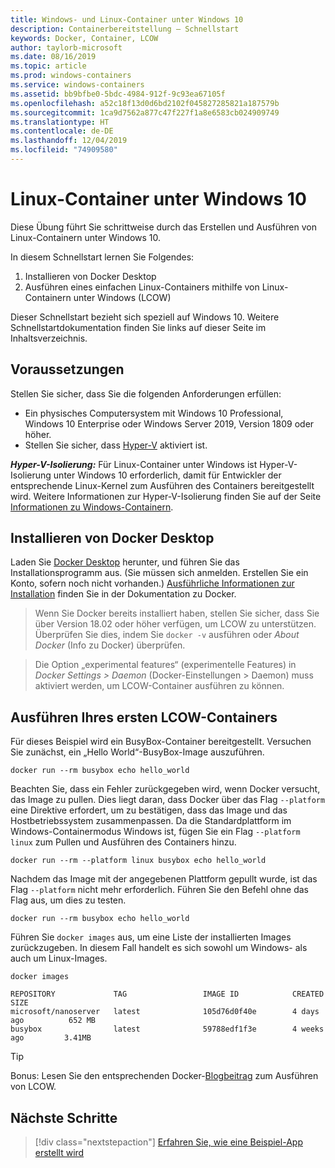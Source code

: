 ```yaml
---
title: Windows- und Linux-Container unter Windows 10
description: Containerbereitstellung – Schnellstart
keywords: Docker, Container, LCOW
author: taylorb-microsoft
ms.date: 08/16/2019
ms.topic: article
ms.prod: windows-containers
ms.service: windows-containers
ms.assetid: bb9bfbe0-5bdc-4984-912f-9c93ea67105f
ms.openlocfilehash: a52c18f13d0d6bd2102f045827285821a187579b
ms.sourcegitcommit: 1ca9d7562a877c47f227f1a8e6583cb024909749
ms.translationtype: HT
ms.contentlocale: de-DE
ms.lasthandoff: 12/04/2019
ms.locfileid: "74909580"
---
```

# <a name="linux-containers-on-windows-10"></a>Linux-Container unter Windows 10

Diese Übung führt Sie schrittweise durch das Erstellen und Ausführen von Linux-Containern unter Windows 10.

In diesem Schnellstart lernen Sie Folgendes:

1. Installieren von Docker Desktop
2. Ausführen eines einfachen Linux-Containers mithilfe von Linux-Containern unter Windows (LCOW)

Dieser Schnellstart bezieht sich speziell auf Windows 10. Weitere Schnellstartdokumentation finden Sie links auf dieser Seite im Inhaltsverzeichnis.

## <a name="prerequisites"></a>Voraussetzungen

Stellen Sie sicher, dass Sie die folgenden Anforderungen erfüllen:
- Ein physisches Computersystem mit Windows 10 Professional, Windows 10 Enterprise oder Windows Server 2019, Version 1809 oder höher.
- Stellen Sie sicher, dass [Hyper-V](https://docs.microsoft.com/virtualization/hyper-v-on-windows/reference/hyper-v-requirements) aktiviert ist.

***Hyper-V-Isolierung:*** Für Linux-Container unter Windows ist Hyper-V-Isolierung unter Windows 10 erforderlich, damit für Entwickler der entsprechende Linux-Kernel zum Ausführen des Containers bereitgestellt wird. Weitere Informationen zur Hyper-V-Isolierung finden Sie auf der Seite [Informationen zu Windows-Containern](../about/index.md).

## <a name="install-docker-desktop"></a>Installieren von Docker Desktop

Laden Sie [Docker Desktop](https://store.docker.com/editions/community/docker-ce-desktop-windows) herunter, und führen Sie das Installationsprogramm aus. (Sie müssen sich anmelden. Erstellen Sie ein Konto, sofern noch nicht vorhanden.) [Ausführliche Informationen zur Installation](https://docs.docker.com/docker-for-windows/install) finden Sie in der Dokumentation zu Docker.

> Wenn Sie Docker bereits installiert haben, stellen Sie sicher, dass Sie über Version 18.02 oder höher verfügen, um LCOW zu unterstützen. Überprüfen Sie dies, indem Sie `docker -v` ausführen oder *About Docker* (Info zu Docker) überprüfen.

> Die Option „experimental features“ (experimentelle Features) in *Docker Settings > Daemon* (Docker-Einstellungen > Daemon) muss aktiviert werden, um LCOW-Container ausführen zu können.

## <a name="run-your-first-lcow-container"></a>Ausführen Ihres ersten LCOW-Containers

Für dieses Beispiel wird ein BusyBox-Container bereitgestellt. Versuchen Sie zunächst, ein „Hello World“-BusyBox-Image auszuführen.

```console
docker run --rm busybox echo hello_world
```

Beachten Sie, dass ein Fehler zurückgegeben wird, wenn Docker versucht, das Image zu pullen. Dies liegt daran, dass Docker über das Flag `--platform` eine Direktive erfordert, um zu bestätigen, dass das Image und das Hostbetriebssystem zusammenpassen. Da die Standardplattform im Windows-Containermodus Windows ist, fügen Sie ein Flag `--platform linux` zum Pullen und Ausführen des Containers hinzu.

```console
docker run --rm --platform linux busybox echo hello_world
```

Nachdem das Image mit der angegebenen Plattform gepullt wurde, ist das Flag `--platform` nicht mehr erforderlich. Führen Sie den Befehl ohne das Flag aus, um dies zu testen.

```console
docker run --rm busybox echo hello_world
```

Führen Sie `docker images` aus, um eine Liste der installierten Images zurückzugeben. In diesem Fall handelt es sich sowohl um Windows- als auch um Linux-Images.

```console
docker images

REPOSITORY             TAG                 IMAGE ID            CREATED             SIZE
microsoft/nanoserver   latest              105d76d0f40e        4 days ago          652 MB
busybox                latest              59788edf1f3e        4 weeks ago         3.41MB
```

> [!TIP]
> Bonus: Lesen Sie den entsprechenden Docker-[Blogbeitrag](https://blog.docker.com/2018/02/docker-for-windows-18-02-with-windows-10-fall-creators-update/) zum Ausführen von LCOW.

## <a name="next-steps"></a>Nächste Schritte

> [!div class="nextstepaction"]
> [Erfahren Sie, wie eine Beispiel-App erstellt wird](./building-sample-app.md)
